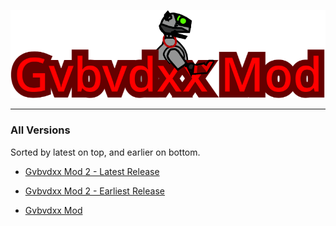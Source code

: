 [![Gvbvdxx Mod Logo](images/logo.png)](https://gvbmod.github.io/)


---

### All Versions
Sorted by latest on top, and earlier on bottom.
* [Gvbvdxx Mod 2 - Latest Release](https://gvbmod.github.io/GvbvdxxMod2)

* [Gvbvdxx Mod 2 - Earliest Release](https://jasonglenevans.github.io/GvbvdxxMod2)

* [Gvbvdxx Mod](https://jasonglenevans.github.io/GMSource)

